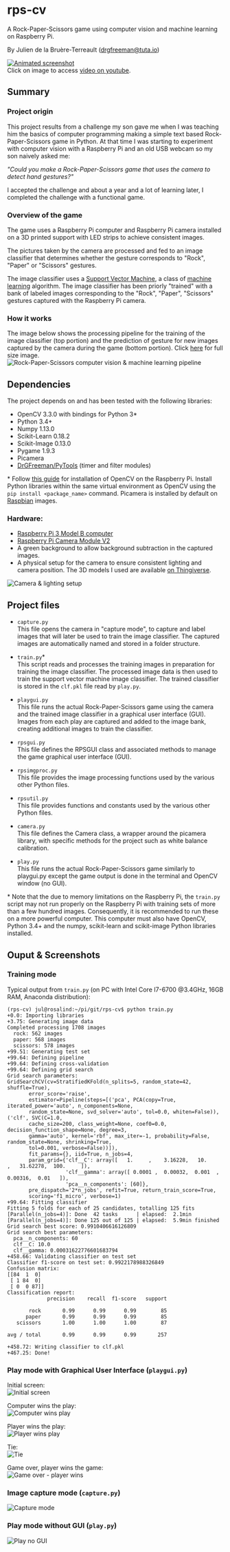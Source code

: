 # rps-cv
A Rock-Paper-Scissors game using computer vision and machine learning on Raspberry Pi.

By Julien de la Bruère-Terreault (drgfreeman@tuta.io)

[![Animated screenshot](img/doc/rps.gif)](https://www.youtube.com/watch?v=ozo0-lx_PMA)  
Click on image to access [video on youtube](https://www.youtube.com/watch?v=ozo0-lx_PMA).

## Summary

### Project origin

This project results from a challenge my son gave me when I was teaching him the basics of computer programming making a simple text based Rock-Paper-Scissors game in Python. At that time I was starting to experiment with computer vision with a Raspberry Pi and an old USB webcam so my son naively asked me:

*"Could you make a Rock-Paper-Scissors game that uses the camera to detect hand gestures?"*

I accepted the challenge and about a year and a lot of learning later, I completed the challenge with a functional game.

### Overview of the game

The game uses a Raspberry Pi computer and Raspberry Pi camera installed on a 3D printed support with LED strips to achieve consistent images.

The pictures taken by the camera are processed and fed to an image classifier that determines whether the gesture corresponds to "Rock", "Paper" or "Scissors" gestures.

The image classifier uses a [Support Vector Machine](https://en.wikipedia.org/wiki/Support_vector_machine), a class of [machine learning](https://en.wikipedia.org/wiki/Machine_learning) algorithm. The image classifier has been priorly "trained" with a bank of labeled images corresponding to the "Rock", "Paper", "Scissors" gestures captured with the Raspberry Pi camera.

### How it works

The image below shows the processing pipeline for the training of the image classifier (top portion) and the prediction of gesture for new images captured by the camera during the game (bottom portion). Click [here](https://raw.githubusercontent.com/DrGFreeman/rps-cv/master/img/doc/rps-pipeline.png) for full size image.
![Rock-Paper-Scissors computer vision & machine learning pipeline](img/doc/rps-pipeline.png)

## Dependencies

The project depends on and has been tested with the following libraries:

* OpenCV 3.3.0 with bindings for Python 3*
* Python 3.4+
* Numpy 1.13.0
* Scikit-Learn 0.18.2
* Scikit-Image 0.13.0
* Pygame 1.9.3
* Picamera
* [DrGFreeman/PyTools](https://github.com/DrGFreeman/PyTools) (timer and filter modules)

\* Follow [this guide](https://www.pyimagesearch.com/2016/04/18/install-guide-raspberry-pi-3-raspbian-jessie-opencv-3/) for installation of OpenCV on the Raspberry Pi. Install Python libraries within the same virtual environment as OpenCV using the `pip install <package_name>` command. Picamera is installed by default on [Raspbian](https://www.raspberrypi.org/downloads/raspbian/) images.

### Hardware:

* [Raspberry Pi 3 Model B computer](https://www.raspberrypi.org/products/raspberry-pi-3-model-b/)
* [Raspberry Pi Camera Module V2](https://www.raspberrypi.org/products/camera-module-v2/)
* A green background to allow background subtraction in the captured images.
* A physical setup for the camera to ensure consistent lighting and camera position. The 3D models I used are available [on Thingiverse](https://www.thingiverse.com/thing:2598378).


![Camera & lighting setup](img/doc/hardware1.png)

## Project files

* `capture.py`  
This file opens the camera in "capture mode", to capture and label images that will later be used to train the image classifier. The captured images are automatically named and stored in a folder structure.

* `train.py`*  
This script reads and processes the training images in preparation for training the image classifier. The processed image data is then used to train the support vector machine image classifier. The trained classifier is stored in the `clf.pkl` file read by `play.py`.

* `playgui.py`  
This file runs the actual Rock-Paper-Scissors game using the camera and the trained image classifier in a graphical user interface (GUI). Images from each play are captured and added to the image bank, creating additional images to train the classifier.

* `rpsgui.py`  
This file defines the RPSGUI class and associated methods to manage the game
 graphical user interface (GUI).

* `rpsimgproc.py`  
This file provides the image processing functions used by the various other Python files.

* `rpsutil.py`  
This file provides functions and constants used by the various other Python files.

* `camera.py`  
This file defines the Camera class, a wrapper around the picamera library, with specific methods for the project such as white balance calibration.

* `play.py`  
This file runs the actual Rock-Paper-Scissors game similarly to playgui.py except the game output is done in the terminal and OpenCV window (no GUI).

\* Note that the due to memory limitations on the Raspberry Pi, the `train.py` script may not run properly on the Raspberry Pi with training sets of more than a few hundred images. Consequently, it is recommended to run these on a more powerful computer. This computer must also have OpenCV, Python 3.4+ and the numpy, scikit-learn and scikit-image Python libraries installed.

## Ouput & Screenshots

### Training mode

Typical output from `train.py` (on PC with Intel Core I7-6700 @3.4GHz, 16GB RAM, Anaconda distribution):
```
(rps-cv) jul@rosalind:~/pi/git/rps-cv$ python train.py
+0.0: Importing libraries
+3.75: Generating image data
Completed processing 1708 images
  rock: 562 images
  paper: 568 images
  scissors: 578 images
+99.51: Generating test set
+99.64: Defining pipeline
+99.64: Defining cross-validation
+99.64: Defining grid search
Grid search parameters:
GridSearchCV(cv=StratifiedKFold(n_splits=5, random_state=42, shuffle=True),
       error_score='raise',
       estimator=Pipeline(steps=[('pca', PCA(copy=True, iterated_power='auto', n_components=None,
       random_state=None, svd_solver='auto', tol=0.0, whiten=False)), ('clf', SVC(C=1.0,
       cache_size=200, class_weight=None, coef0=0.0, decision_function_shape=None, degree=3,
       gamma='auto', kernel='rbf', max_iter=-1, probability=False, random_state=None, shrinking=True,
       tol=0.001, verbose=False))]),
       fit_params={}, iid=True, n_jobs=4,
       param_grid={'clf__C': array([   1.     ,    3.16228,   10.     ,   31.62278,  100.     ]),
                   'clf__gamma': array([ 0.0001 ,  0.00032,  0.001  ,  0.00316,  0.01   ]),
                   'pca__n_components': [60]},
       pre_dispatch='2*n_jobs', refit=True, return_train_score=True,
       scoring='f1_micro', verbose=1)
+99.64: Fitting classifier
Fitting 5 folds for each of 25 candidates, totalling 125 fits
[Parallel(n_jobs=4)]: Done  42 tasks      | elapsed:  2.1min
[Parallel(n_jobs=4)]: Done 125 out of 125 | elapsed:  5.9min finished
Grid search best score: 0.9910406616126809
Grid search best parameters:
  pca__n_components: 60
  clf__C: 10.0
  clf__gamma: 0.00031622776601683794
+458.66: Validating classifier on test set
Classifier f1-score on test set: 0.9922178988326849
Confusion matrix:
[[84  1  0]
 [ 1 84  0]
 [ 0  0 87]]
Classification report:
             precision    recall  f1-score   support

       rock       0.99      0.99      0.99        85
      paper       0.99      0.99      0.99        85
   scissors       1.00      1.00      1.00        87

avg / total       0.99      0.99      0.99       257

+458.72: Writing classifier to clf.pkl
+467.25: Done!
```

### Play mode with Graphical User Interface (`playgui.py`)

Initial screen:  
![Initial screen](img/doc/screen-0-0.png)

Computer wins the play:  
![Computer wins play](img/doc/screen-1-0.png)

Player wins the play:  
![Player wins play](img/doc/screen-2-3.png)

Tie:  
![Tie](img/doc/screen-4-4-tie.png)

Game over, player wins the game:  
![Game over - player wins](img/doc/screen-3-5-game-over.png)

### Image capture mode (`capture.py`)
![Capture mode](img/doc/screen-capture.py.png)

### Play mode without GUI (`play.py`)
![Play no GUI](img/doc/screen-play.py.png)
